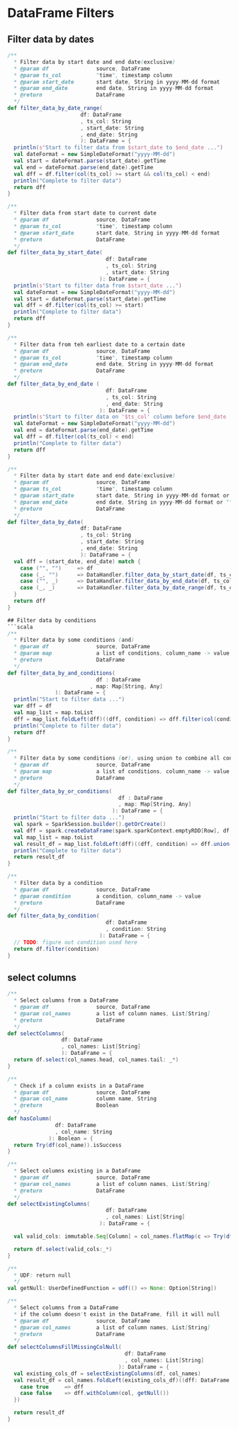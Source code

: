 # DataFrame Filters
## Filter data by dates
```scala
/**
  * Filter data by start date and end date(exclusive)
  * @param df               source, DataFrame
  * @param ts_col           "time", timestamp column
  * @param start_date       start date, String in yyyy-MM-dd format
  * @param end_date         end date, String in yyyy-MM-dd format
  * @return                 DataFrame
  */
def filter_data_by_date_range(
                       df: DataFrame
                       , ts_col: String
                       , start_date: String
                       , end_date: String
                       ): DataFrame = {
  println(s"Start to filter data from $start_date to $end_date ...")
  val dateFormat = new SimpleDateFormat("yyyy-MM-dd")
  val start = dateFormat.parse(start_date).getTime
  val end = dateFormat.parse(end_date).getTime
  val dff = df.filter(col(ts_col) >= start && col(ts_col) < end)
  println("Complete to filter data")
  return dff
}

/**
  * Filter data from start date to current date
  * @param df               source, DataFrame
  * @param ts_col           "time", timestamp column
  * @param start_date       start date, String in yyyy-MM-dd format
  * @return                 DataFrame
  */
def filter_data_by_start_date(
                               df: DataFrame
                               , ts_col: String
                               , start_date: String
                             ): DataFrame = {
  println(s"Start to filter data from $start_date ...")
  val dateFormat = new SimpleDateFormat("yyyy-MM-dd")
  val start = dateFormat.parse(start_date).getTime
  val dff = df.filter(col(ts_col) >= start)
  println("Complete to filter data")
  return dff
}

/**
  * Filter data from teh earliest date to a certain date
  * @param df               source, DataFrame
  * @param ts_col           "time", timestamp column
  * @param end_date         end date, String in yyyy-MM-dd format
  * @return                 DataFrame
  */
def filter_data_by_end_date (
                               df: DataFrame
                               , ts_col: String
                               , end_date: String
                             ): DataFrame = {
  println(s"Start to filter data on '$ts_col' column before $end_date ...")
  val dateFormat = new SimpleDateFormat("yyyy-MM-dd")
  val end = dateFormat.parse(end_date).getTime
  val dff = df.filter(col(ts_col) < end)
  println("Complete to filter data")
  return dff
}

/**
  * Filter data by start date and end date(exclusive)
  * @param df               source, DataFrame
  * @param ts_col           "time", timestamp column
  * @param start_date       start date, String in yyyy-MM-dd format or ""
  * @param end_date         end date, String in yyyy-MM-dd format or ""
  * @return                 DataFrame
  */
def filter_data_by_date(
                       df: DataFrame
                       , ts_col: String
                       , start_date: String
                       , end_date: String
                       ): DataFrame = {
  val dff = (start_date, end_date) match {
    case ("", "")     => df
    case (_, "")      => DataHandler.filter_data_by_start_date(df, ts_col, start_date)
    case ("", _)      => DataHandler.filter_data_by_end_date(df, ts_col, end_date)
    case (_, _)       => DataHandler.filter_data_by_date_range(df, ts_col, start_date, end_date)
  }
  return dff
}

## Filter data by conditions
```scala
/**
  * Filter data by some conditions (and)
  * @param df               source, DataFrame
  * @param map              a list of conditions, column_name -> value
  * @return                 DataFrame
  */
def filter_data_by_and_conditions(
                            df : DataFrame
                          , map: Map[String, Any]
               ): DataFrame = {
  println("Start to filter data ...")
  var dff = df
  val map_list = map.toList
  dff = map_list.foldLeft(dff)((dff, condition) => dff.filter(col(condition._1) === condition._2))
  println("Complete to filter data")
  return dff
}

/**
  * Filter data by some conditions (or), using union to combine all conditions
  * @param df               source, DataFrame
  * @param map              a list of conditions, column_name -> value
  * @return                 DataFrame
  */
def filter_data_by_or_conditions(
                                   df : DataFrame
                                   , map: Map[String, Any]
                                 ): DataFrame = {
  println("Start to filter data ...")
  val spark = SparkSession.builder().getOrCreate()
  val dff = spark.createDataFrame(spark.sparkContext.emptyRDD[Row], df.schema)
  val map_list = map.toList
  val result_df = map_list.foldLeft(dff)((dff, condition) => dff.union(df.filter(col(condition._1) === condition._2)))
  println("Complete to filter data")
  return result_df
}

/**
  * Filter data by a condition
  * @param df               source, DataFrame
  * @param condition        a condition, column_name -> value
  * @return                 DataFrame
  */
def filter_data_by_condition(
                               df: DataFrame
                               , condition: String
                             ): DataFrame = {
  // TODO: figure out condition used here
  return df.filter(condition)
}
```

## select columns
```scala
/**
  * Select columns from a DataFrame
  * @param df               source, DataFrame
  * @param col_names        a list of column names, List[String]
  * @return                 DataFrame
  */
def selectColumns(
                 df: DataFrame
                 , col_names: List[String]
                 ): DataFrame = {
  return df.select(col_names.head, col_names.tail: _*)
}

/**
  * Check if a column exists in a DataFrame
  * @param df               source, DataFrame
  * @param col_name         column name, String
  * @return                 Boolean
  */
def hasColumn(
               df: DataFrame
               , col_name: String
             ): Boolean = {
  return Try(df(col_name)).isSuccess
}

/**
  * Select columns existing in a DataFrame
  * @param df               source, DataFrame
  * @param col_names        a list of column names, List[String]
  * @return                 DataFrame
  */
def selectExistingColumns(
                               df: DataFrame
                               , col_names: List[String]
                             ): DataFrame = {

  val valid_cols: immutable.Seq[Column] = col_names.flatMap(c => Try(df(c)).toOption)

  return df.select(valid_cols:_*)
}

/**
  * UDF: return null
  */
val getNull: UserDefinedFunction = udf(() => None: Option[String])

/**
  * Select columns from a DataFrame
  * if the column doesn't exist in the DataFrame, fill it will null
  * @param df               source, DataFrame
  * @param col_names        a list of column names, List[String]
  * @return                 DataFrame
  */
def selectColumnsFillMissingColNull(
                                     df: DataFrame
                                     , col_names: List[String]
                                   ): DataFrame = {
  val existing_cols_df = selectExistingColumns(df, col_names)
  val result_df = col_names.foldLeft(existing_cols_df)((dff: DataFrame, col: String) => hasColumn(df, col) match {
    case true     => dff
    case false    => dff.withColumn(col, getNull())
  })

  return result_df
}
```
